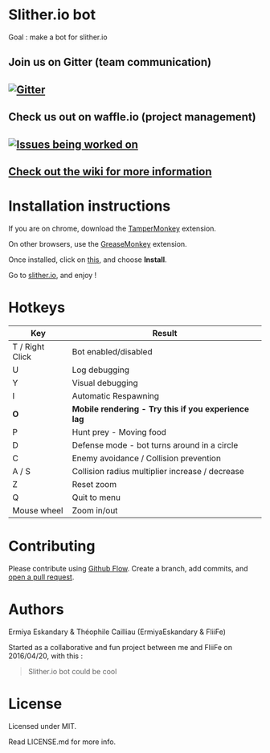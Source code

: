 # Slither.io bot
Goal : make a bot for slither.io

## Join us on Gitter (team communication)
## [![Gitter](https://badges.gitter.im/ErmiyaEskandary/Slither.io-bot.svg)](https://gitter.im/ErmiyaEskandary/Slither.io-bot?utm_source=badge&utm_medium=badge&utm_campaign=pr-badge)

## Check us out on waffle.io (project management)
## [![Issues being worked on](https://badge.waffle.io/ErmiyaEskandary/Slither.io-bot.svg?label=Work%20in%20progress&title=Being%20Worked%20On)](http://waffle.io/ErmiyaEskandary/Slither.io-bot)

## [Check out the wiki for more information](https://github.com/ErmiyaEskandary/Slither.io-bot/wiki)

# Installation instructions

If you are on chrome, download the [TamperMonkey](https://chrome.google.com/webstore/detail/tampermonkey/dhdgffkkebhmkfjojejmpbldmpobfkfo?hl=en) extension.

On other browsers, use the [GreaseMonkey](https://addons.mozilla.org/en-GB/firefox/addon/greasemonkey/) extension.

Once installed, click on [this](https://github.com/ErmiyaEskandary/slither.io-bot/raw/master/bot.user.js), and choose **Install**.

Go to [slither.io](http://slither.io/), and enjoy !

# Hotkeys

Key | Result
---|---
T / Right Click | Bot enabled/disabled
U | Log debugging
Y | Visual debugging
I | Automatic Respawning
**O** | **Mobile rendering - Try this if you experience lag**
P | Hunt prey - Moving food
D | Defense mode - bot turns around in a circle
C | Enemy avoidance / Collision prevention
A / S | Collision radius multiplier increase / decrease
Z | Reset zoom
Q | Quit to menu
Mouse wheel | Zoom in/out

# Contributing

Please contribute using [Github Flow](https://guides.github.com/introduction/flow/). Create a branch, add commits, and [open a pull request](https://github.com/ErmiyaEskandary/Slither.io-bot/compare/).

# Authors
Ermiya Eskandary & Théophile Cailliau (ErmiyaEskandary & FliiFe)

Started as a collaborative and fun project between me and FliiFe on 2016/04/20, with this :
> Slither.io bot could be cool

# License

Licensed under MIT.

Read LICENSE.md for more info.
